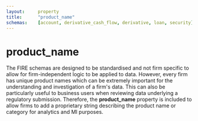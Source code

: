 ```yaml
---
layout:		property
title:		"product_name"
schemas:	[account, derivative_cash_flow, derivative, loan, security]
---
```


# product_name
The FIRE schemas are designed to be standardised and not firm specific to allow for firm-independent logic to be applied to data. However, every firm has unique product names which can be extremely important for the understanding and investigation of a firm's data. This can also be particularly useful to business users when reviewing data underlying a regulatory submission.
Therefore, the **product_name** property is included to allow firms to add a proprietary string describing the product name or category for analytics and MI purposes.


